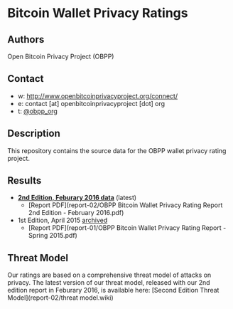 Bitcoin Wallet Privacy Ratings
==============================

## Authors

Open Bitcoin Privacy Project (OBPP)

## Contact

* w: http://www.openbitcoinprivacyproject.org/connect/
* e: contact [at] openbitcoinprivacyproject [dot] org
* t: [@obpp_org](https://twitter.com/obpp_org)

## Description

This repository contains the source data for the OBPP wallet privacy rating project.

## Results

* [**2nd Edition, Feburary 2016 data**](report-02/) (latest)
  * [Report PDF](report-02/OBPP Bitcoin Wallet Privacy Rating Report 2nd Edition - February 2016.pdf)
* 1st Edition, April 2015 [archived](report-01/)
  * [Report PDF](report-01/OBPP Bitcoin Wallet Privacy Rating Report - Spring 2015.pdf)

## Threat Model

Our ratings are based on a comprehensive threat model of attacks on privacy. The latest version of our threat model, released with our 2nd edition report in Feburary 2016, is available here:
[Second Edition Threat Model](report-02/threat model.wiki)
